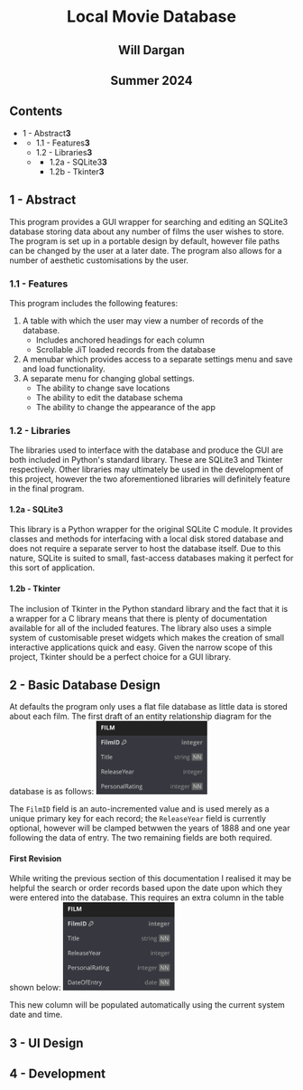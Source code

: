 <link href="stylesheet.css" rel="stylesheet"></link>

# <p style="text-align: center;">Local Movie Database</p>
## <p style="text-align: center;">Will Dargan</p>
## <p style="text-align: center;">Summer 2024</p>
<div class="page"></div>

## Contents
<ul class="leaders">
    <li><span>1 - Abstract</span><span><strong>3</strong></span></li>
    <li class="nested">
        <ul class="leaders inner">
            <li><span>1.1 - Features</span><span><strong>3</strong></span></li>
            <li><span>1.2 - Libraries</span><span><strong>3</strong></span></li>
            <li class="nested">
                <ul class="leaders inner">
                    <li><span>1.2a - SQLite3</span><span><strong>3</strong></span></li>
                    <li><span>1.2b - Tkinter</span><span><strong>3</strong></span></li>
                </ul>
            </li>
        </ul>
    </li>
</ul>
<div class="page"></div>

## 1 - Abstract
This program provides a GUI wrapper for searching and editing an SQLite3 database storing data about any number of films the user wishes to store. The program is set up in a portable design by default, however file paths can be changed by the user at a later date. The program also allows for a number of aesthetic customisations by the user.
### 1.1 - Features
This program includes the following features:
1. A table with which the user may view a number of records of the database.
   * Includes anchored headings for each column
   * Scrollable JiT loaded records from the database
2. A menubar which provides access to a separate settings menu and save and load functionality.
3. A separate menu for changing global settings.
   * The ability to change save locations
   * The ability to edit the database schema
   * The ability to change the appearance of the app
### 1.2 - Libraries
The libraries used to interface with the database and produce the GUI are both included in Python's standard library. These are SQLite3 and Tkinter respectively. Other libraries may ultimately be used in the development of this project, however the two aforementioned libraries will definitely feature in the final program.
#### 1.2a - SQLite3
This library is a Python wrapper for the original SQLite C module. It provides classes and methods for interfacing with a local disk stored database and does not require a separate server to host the database itself. Due to this nature, SQLite is suited to small, fast-access databases making it perfect for this sort of application.
#### 1.2b - Tkinter
The inclusion of Tkinter in the Python standard library and the fact that it is a wrapper for a C library means that there is plenty of documentation available for all of the included features. The library also uses a simple system of customisable preset widgets which makes the creation of small interactive applications quick and easy. Given the narrow scope of this project, Tkinter should be a perfect choice for a GUI library.
<div class="page"></div>

## 2 - Basic Database Design
At defaults the program only uses a flat file database as little data is stored about each film. The first draft of an entity relationship diagram for the database is as follows:
<img style="width: 40%;" src="images/local-movie-database.svg">

The `FilmID` field is an auto-incremented value and is used merely as a unique primary key for each record; the `ReleaseYear` field is currently optional, however will be clamped betwwen the years of 1888 and one year following the data of entry. The two remaining fields are both required.
#### First Revision
While writing the previous section of this documentation I realised it may be helpful the search or order records based upon the date upon which they were entered into the database. This requires an extra column in the table shown below:
<img style="width: 40%;" src="images/first-revision.svg">

This new column will be populated automatically using the current system date and time.
<div class="page"></div>

## 3 - UI Design
<div class="page"></div>

## 4 - Development
